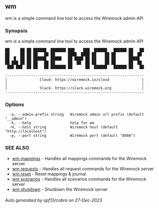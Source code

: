 ## wm

wm is a simple command line tool to access the Wiremock admin API

### Synopsis

wm is a simple command line tool to access the Wiremock admin API 

```
██     ██ ██ ██████  ███████ ███    ███  ██████   ██████ ██   ██ 
██     ██ ██ ██   ██ ██      ████  ████ ██    ██ ██      ██  ██  
██  █  ██ ██ ██████  █████   ██ ████ ██ ██    ██ ██      █████   
██ ███ ██ ██ ██   ██ ██      ██  ██  ██ ██    ██ ██      ██  ██  
 ███ ███  ██ ██   ██ ███████ ██      ██  ██████   ██████ ██   ██ 

----------------------------------------------------------------
|               Cloud: https://wiremock.io/cloud               |
|                                                              |
|               Slack: https://slack.wiremock.org              |
----------------------------------------------------------------
```


### Options

```
  -a, --admin-prefix string   Wiremock admin url prefix (default "__admin")
  -h, --help                  help for wm
  -H, --host string           Wiremock host (default "http://localhost")
  -p, --port string           Wiremock port (default "8080")
```

### SEE ALSO

* [wm mappings](wm_mappings.md)	 - Handles all mappings commands for the Wiremock server
* [wm requests](wm_requests.md)	 - Handles all request commands for the Wiremock server
* [wm reset](wm_reset.md)	 - Reset mappings & journal
* [wm scenarios](wm_scenarios.md)	 - Handles all scenarios commands for the Wiremock server
* [wm shutdown](wm_shutdown.md)	 - Shutdown the Wiremock server

###### Auto generated by spf13/cobra on 27-Dec-2023
